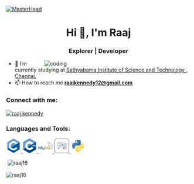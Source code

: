 [![MasterHead](https://s1.ezgif.com/tmp/ezgif-1-128389e21f.gif)](https://Raaj16.io)

<h1 align="center">Hi 👋, I'm Raaj</h1>
<h3 align="center">Explorer | Developer</h3>
<img align="right" src="https://dxbcode.com/assets/images/39998-web-development.gif" alt="coding" width="400">

- 🔭 I’m currently studying at <a href="https://www.sathyabama.ac.in/" rel="nofollow">Sathyabama Institute of Science and Technology , Chennai.</a>
- 📫 How to reach me **raajkennedy12@gmail.com**

<h3 align="left">Connect with me:</h3>
<p align="left">
<a href="https://linkedin.com/in/raaj kennedy" target="blank"><img align="center" src="https://raw.githubusercontent.com/rahuldkjain/github-profile-readme-generator/master/src/images/icons/Social/linked-in-alt.svg" alt="raaj kennedy" height="30" width="40" /></a>
</p>

<h3 align="left">Languages and Tools:</h3>
<p align="left"> <a href="https://www.cprogramming.com/" target="_blank" rel="noreferrer"> <img src="https://raw.githubusercontent.com/devicons/devicon/master/icons/c/c-original.svg" alt="c" width="40" height="40"/> </a> <a href="https://www.w3schools.com/cpp/" target="_blank" rel="noreferrer"> <img src="https://raw.githubusercontent.com/devicons/devicon/master/icons/cplusplus/cplusplus-original.svg" alt="cplusplus" width="40" height="40"/> </a> <a href="https://www.mysql.com/" target="_blank" rel="noreferrer"> <img src="https://raw.githubusercontent.com/devicons/devicon/master/icons/mysql/mysql-original-wordmark.svg" alt="mysql" width="40" height="40"/> </a> <a href="https://www.photoshop.com/en" target="_blank" rel="noreferrer"> <img src="https://raw.githubusercontent.com/devicons/devicon/master/icons/photoshop/photoshop-line.svg" alt="photoshop" width="40" height="40"/> </a> <a href="https://www.python.org" target="_blank" rel="noreferrer"> <img src="https://raw.githubusercontent.com/devicons/devicon/master/icons/python/python-original.svg" alt="python" width="40" height="40"/> </a> </p>

<p>&nbsp;<img align="center" src="https://github-readme-stats.vercel.app/api?username=raaj16&show_icons=true&locale=en" alt="raaj16" /></p>

<p><img align="center" src="https://github-readme-streak-stats.herokuapp.com/?user=raaj16&" alt="raaj16" /></p>
